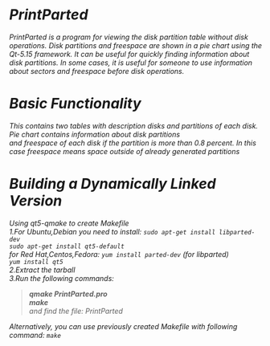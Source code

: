 # *PrintParted* 

*PrintParted is a program for viewing the disk partition table without disk operations. Disk partitions and freespace are shown in a pie chart using the Qt-5.15 framework. It can be useful for quickly finding information about disk partitions. In some cases, it is useful for someone to use information about sectors and freespace before disk operations.* 


# *Basic Functionality*

*This contains two tables with description disks and partitions of each disk. Pie chart contains information about disk partitions*<br /> 
*and freespace of each disk if the partition is more than 0.8 percent. In this case freespace means space outside
of already generated partitions*<br /> 


# *Building a Dynamically Linked Version*

*Using qt5-qmake to create Makefile*<br />
*1.For Ubuntu,Debian you need to install: `sudo apt-get install libparted-dev`*<br />
*`sudo apt-get install qt5-default`*<br /> 
*for Red Hat,Centos,Fedora:  `yum install parted-dev` (for libparted)*<br />
*`yum install qt5`*<br /> 
*2.Extract the tarball*<br />
*3.Run the following commands:*<br />
>*__qmake PrintParted.pro__*<br />
>*__make__* <br /> 
>*and find the file: PrintParted*<br />

*Alternatively, you can use previously created Makefile with following command: `make`*<br /> 

